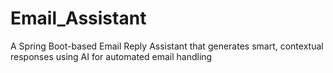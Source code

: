 # Email_Assistant
A Spring Boot-based Email Reply Assistant that generates smart, contextual responses using AI for automated email handling
